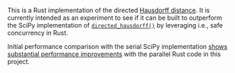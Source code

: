 This is a Rust implementation of the directed [Hausdorff distance](https://en.wikipedia.org/wiki/Hausdorff_distance).
It is currently intended as an experiment to see if it can be
built to outperform the SciPy implementation of [`directed_hausdorff()`](https://docs.scipy.org/doc/scipy/reference/generated/scipy.spatial.distance.directed_hausdorff.html)
by leveraging i.e., safe concurrency in Rust.

Initial performance comparison with the serial SciPy
implementation [shows substantial performance improvements](https://github.com/scipy/scipy/issues/14719)
with the parallel Rust code in this project.
